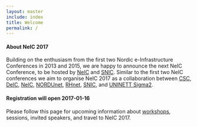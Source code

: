 ```yaml
---
layout: master
include: index
title: Welcome
permalink: /
---
```


#### About NeIC 2017

Building on the enthusiasm from the first two Nordic e-Infrastructure
Conferences in 2013 and 2015, we are happy to announce the next NeIC
Conference, to be hosted by
[NeIC](https://neic.nordforsk.org)
and
[SNIC](http://www.snic.vr.se).
Similar to the first two NeIC
conferences we aim to organise NeIC 2017 as a collaboration between
[CSC](https://www.csc.fi),
[DeIC](https://www.deic.dk),
[NeIC](https://neic.nordforsk.org),
[NORDUnet](https://www.nordu.net),
[RHnet](http://www.rhnet.is/english/),
[SNIC](http://www.snic.vr.se),
and
[UNINETT Sigma2](https://www.sigma2.no).

#### Registration will open 2017-01-16

Please follow this page for upcoming information about [workshops](workshops/),
sessions, invited speakers, and travel to NeIC 2017.
